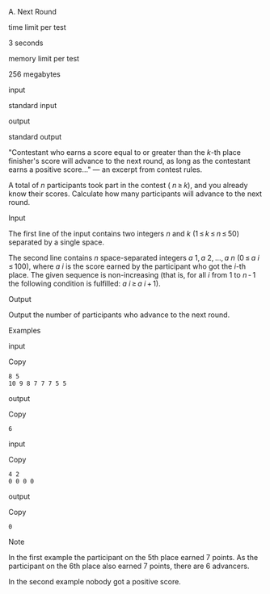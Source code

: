 A. Next Round

time limit per test

3 seconds

memory limit per test

256 megabytes

input

standard input

output

standard output

"Contestant who earns a score equal to or greater than the *k*-th place finisher's score will advance to the next round, as long as the contestant earns a positive score..." — an excerpt from contest rules.

A total of *n* participants took part in the contest ( *n* ≥ *k*), and you already know their scores. Calculate how many participants will advance to the next round.

Input

The first line of the input contains two integers *n* and *k* (1 ≤ *k* ≤ *n* ≤ 50) separated by a single space.

The second line contains *n* space-separated integers *a* 1, *a* 2, ..., *a* *n* (0 ≤ *a* *i* ≤ 100), where *a* *i* is the score earned by the participant who got the *i*-th place. The given sequence is non-increasing (that is, for all *i* from 1 to *n* - 1 the following condition is fulfilled: *a* *i* ≥ *a* *i* + 1).

Output

Output the number of participants who advance to the next round.

Examples

input

Copy

```
8 5
10 9 8 7 7 7 5 5
```

output

Copy

```
6
```

input

Copy

```
4 2
0 0 0 0
```

output

Copy

```
0
```

Note

In the first example the participant on the 5th place earned 7 points. As the participant on the 6th place also earned 7 points, there are 6 advancers.

In the second example nobody got a positive score.